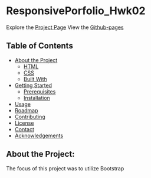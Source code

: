 # ResponsivePorfolio_Hwk02

Explore the [Project Page](https://github.com/Alischrec/CodeRefactor_Hwk01)
View the [Github-pages](https://alischrec.github.io/CodeRefactor_Hwk01/)

## Table of Contents

* [About the Project](#about-the-project)
  * [HTML](#html-changes)
  * [CSS](#css-changes)
  * [Built With](#built-with)
* [Getting Started](#getting-started)
  * [Prerequisites](#prerequisites)
  * [Installation](#installation)
* [Usage](#usage)
* [Roadmap](#roadmap)
* [Contributing](#contributing)
* [License](#license)
* [Contact](#contact)
* [Acknowledgements](#acknowledgements)

## About the Project:

The focus of this project was to utilize Bootstrap